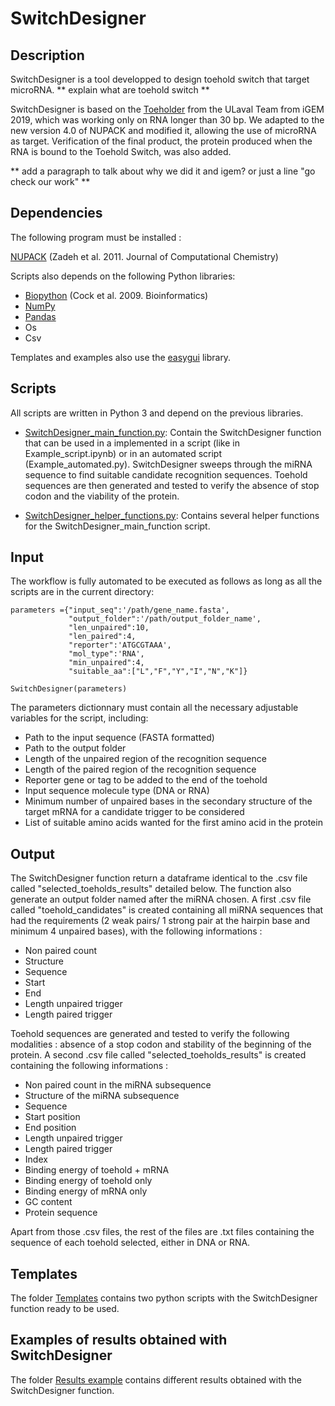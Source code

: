 # SwitchDesigner

## Description

SwitchDesigner is a tool developped to design toehold switch that target microRNA.  ** explain what are toehold switch **

SwitchDesigner is based on the [Toeholder](https://github.com/igem-ulaval/toeholder) from the ULaval Team from iGEM 2019, which was working only on RNA longer than 30 bp. We adapted to the new version 4.0 of NUPACK and modified it, allowing the use of microRNA as target. Verification of the final product, the protein produced when the RNA is bound to the Toehold Switch, was also added.

** add a paragraph to talk about why we did it and igem? or just a line "go check our work" **

## Dependencies 

The following program must be installed :

[NUPACK](http://www.nupack.org) (Zadeh et al. 2011. Journal of Computational Chemistry)

Scripts also depends on the following Python libraries:

- [Biopython](https://biopython.org) (Cock et al. 2009. Bioinformatics)
- [NumPy](https://numpy.org)
- [Pandas](https://pandas.pydata.org)
- Os
- Csv 

Templates and examples also use the [easygui](https://easygui.readthedocs.io/en/master/) library.

## Scripts
All scripts are written in Python 3 and depend on the previous libraries.

- [SwitchDesigner_main_function.py](/SwitchDesigner/SwitchDesigner_main_function.py): Contain the SwitchDesigner function that can be used in a implemented in a script (like in Example_script.ipynb) or in an automated script (Example_automated.py). SwitchDesigner sweeps through the miRNA sequence to find suitable candidate recognition sequences. Toehold sequences are then generated and tested to verify the absence of stop codon and the viability of the protein. 

- [SwitchDesigner_helper_functions.py](/SwitchDesigner/SwitchDesigner_helper_functions.py): Contains several helper functions for the SwitchDesigner_main_function script.

## Input

The workflow is fully automated to be executed as follows as long as all the scripts are in the current directory:

```
parameters ={"input_seq":'/path/gene_name.fasta', 
             "output_folder":'/path/output_folder_name',
             "len_unpaired":10,
             "len_paired":4,
             "reporter":'ATGCGTAAA',
             "mol_type":'RNA',
             "min_unpaired":4,
             "suitable_aa":["L","F","Y","I","N","K"]}
             
SwitchDesigner(parameters)             
```

The parameters dictionnary must contain all the necessary adjustable variables for the script, including:
- Path to the input sequence (FASTA formatted)
- Path to the output folder
- Length of the unpaired region of the recognition sequence 
- Length of the paired region of the recognition sequence
- Reporter gene or tag to be added to the end of the toehold
- Input sequence molecule type (DNA or RNA)
- Minimum number of unpaired bases in the secondary structure of the target mRNA for a candidate trigger to be considered
- List of suitable amino acids wanted for the first amino acid in the protein


## Output

The SwitchDesigner function return a dataframe identical to the .csv file called "selected_toeholds_results" detailed below. 
The function also generate an output folder named after the miRNA chosen. A first .csv file called "toehold_candidates" is created containing all miRNA sequences that had the requirements (2 weak pairs/ 1 strong pair at the hairpin base and minimum 4 unpaired bases), with the following informations : 
- Non paired count
- Structure
- Sequence
- Start
- End	
- Length unpaired trigger	
- Length paired trigger 

Toehold sequences are generated and tested to verify the following modalities : absence of a stop codon and stability of the beginning of the protein. A second .csv file called "selected_toeholds_results" is created containing the following informations : 
- Non paired count in the miRNA subsequence
- Structure	of the miRNA subsequence
- Sequence	
- Start	position
- End	position
- Length unpaired trigger	
- Length paired trigger	
- Index	
- Binding energy of toehold + mRNA	
- Binding energy of toehold only	
- Binding energy of mRNA only	
- GC content	
- Protein sequence 

Apart from those .csv files, the rest of the files are .txt files containing the sequence of each toehold selected, either in DNA or RNA.

## Templates

The folder [Templates](/Templates) contains two python scripts with the SwitchDesigner function ready to be used.

## Examples of results obtained with SwitchDesigner

The folder [Results example](/UParis_BME_2021/Results%20example) contains different results obtained with the SwitchDesigner function.
